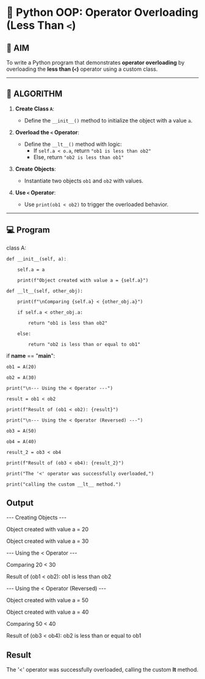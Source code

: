 # 🐍 Python OOP: Operator Overloading (Less Than `<`)

## 🎯 AIM

To write a Python program that demonstrates **operator overloading** by overloading the **less than (`<`)** operator using a custom class.

---

## 🧠 ALGORITHM

1. **Create Class `A`**:
   - Define the `__init__()` method to initialize the object with a value `a`.

2. **Overload the `<` Operator**:
   - Define the `__lt__()` method with logic:
     - If `self.a < o.a`, return `"ob1 is less than ob2"`
     - Else, return `"ob2 is less than ob1"`

3. **Create Objects**:
   - Instantiate two objects `ob1` and `ob2` with values.

4. **Use `<` Operator**:
   - Use `print(ob1 < ob2)` to trigger the overloaded behavior.

---

## 💻 Program

class A:

    def __init__(self, a):
      
        self.a = a
        
        print(f"Object created with value a = {self.a}")

    def __lt__(self, other_obj):
    
        print(f"\nComparing {self.a} < {other_obj.a}")
        
        if self.a < other_obj.a:
        
            return "ob1 is less than ob2"
            
        else:
        
            return "ob2 is less than or equal to ob1" 

if __name__ == "__main__":

    ob1 = A(20)
    
    ob2 = A(30)

    print("\n--- Using the < Operator ---")
    
    result = ob1 < ob2
    
    print(f"Result of (ob1 < ob2): {result}")
    
    print("\n--- Using the < Operator (Reversed) ---")
    
    ob3 = A(50)
    
    ob4 = A(40)
    
    result_2 = ob3 < ob4
    
    print(f"Result of (ob3 < ob4): {result_2}")
    
    print("The '<' operator was successfully overloaded,")
    
    print("calling the custom __lt__ method.")


## Output
--- Creating Objects ---

Object created with value a = 20

Object created with value a = 30

--- Using the < Operator ---

Comparing 20 < 30

Result of (ob1 < ob2): ob1 is less than ob2

--- Using the < Operator (Reversed) ---

Object created with value a = 50

Object created with value a = 40

Comparing 50 < 40

Result of (ob3 < ob4): ob2 is less than or equal to ob1

## Result

The '<' operator was successfully overloaded, calling the custom __lt__ method.
